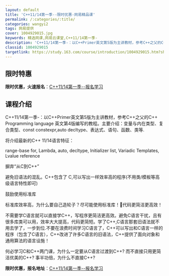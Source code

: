 ```yaml
---
layout: default
title: 'C++11/14第一季--限时优惠-网易精品课'
permalink: /:categories/:title/
categories: wangyi2
tags: 网易提供
cover: 1004929015.jpg
keywords: 精选网课,网易云课堂,C++11/14第一季-
description: 'C++11/14第一季-：以C++Primer英文第5版为主讲教材，参考C++之父的C++Programminglang'
classid: 1004929015
targetlink: https://study.163.com/course/introduction/1004929015.htm?share=1&shareId=1025206652&utm_campaign=share&utm_medium=iphoneShare&utm_source=&utm_u=1025206652
---
```


## 限时特惠

**限时优惠，火速报名**：[C++11/14第一季--报名学习](https://study.163.com/course/introduction/1004929015.htm?share=1&shareId=1025206652&utm_campaign=share&utm_medium=iphoneShare&utm_source=&utm_u=1025206652)

## 课程介绍

C++11/14第一季-：以C++Primer英文第5版为主讲教材，参考C++之父的C++ Programming language 英文第4版编写的教程。主要介绍：变量与内在类型、复合类型、const constexpr,auto decltype、表达式、语句、函数、类等.

将介绍最新的C++ 11/14语言特征：



range-base for, Lambda, auto, decltype, Initializer list, Variadic Templates, Lvalue reference



摒弃“从C到C++”



避免旧语法的混乱。C++包含了 C,可以写出一样效率高的程序(不用类/模板等高级语言特性即可)



鼓励使用标准库



标准库效率高，为什么要自己造轮子？尽可能使用标准库！代码更简洁更高效！

不需要学C语言就可以直接学C++，写程序更简洁更高效。避免C语言干扰，且有很多库类可以用，效率大大提高，代码更简短。学了C++,C语言那套旧语法就不用去学了，一步到位.不要在浪费时间学习C语言了，C++可以写出和C语言一样的程序（包含了C语言），C++改进了许多C语言的旧语法，C++提供了面向对象和通用算法的语言设施！



何必学习C和C++两门课，为什么一定要从C语言过渡到C++? 而不直接只用更简洁优美的C++? 事半功倍，为什么不直接C++?

**限时优惠，报名地址**：[C++11/14第一季--报名学习](https://study.163.com/course/introduction/1004929015.htm?share=1&shareId=1025206652&utm_campaign=share&utm_medium=iphoneShare&utm_source=&utm_u=1025206652)

